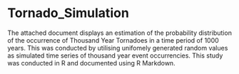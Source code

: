 # Tornado_Simulation
The attached document displays an estimation of the probability distribution of the occurrence of Thousand Year Tornadoes 
in a time period of 1000 years. This was conducted by utilising unifomely generated random values as simulated time series of 
thousand year event occurrencies. This study was conducted in R and documented using R Markdown.
